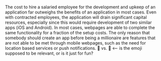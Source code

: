 The cost to hire a salaried employee for the development and upkeep of an application far outweighs the benefits of an application in most cases.  Even with contracted employees, the application will drain significant capital resources, especially since this would require development of two similar apps (iOS and Android).  In most cases, webpages are able to complete the same functionality for a fraction of the setup costs. The only reason that somebody should create an app before being a millionaire are features that are not able to be met through mobile webpages, such as the need for location based services or push notifications. :horse: vs. :taco: <-- is the emoji supposed to be relevant, or is it just for fun? 
